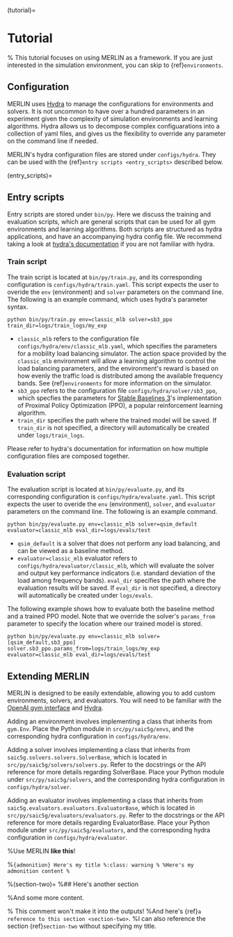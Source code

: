 (tutorial)=
# Tutorial

% This tutorial focuses on using MERLIN as a framework. If you are just interested in the simulation environment, you can skip to {ref}`environments`.

## Configuration

MERLIN uses [Hydra](https://hydra.cc/docs/intro/) to manage the configurations for environments and solvers. It is not uncommon to have over a hundred parameters in an experiment given the complexity of simulation environments and learning algorithms. Hydra allows us to decompose complex configuarations into a collection of yaml files, and gives us the flexibility to override any parameter on the command line if needed.

MERLIN's hydra configuration files are stored under `configs/hydra`. They can be used with the {ref}`entry scripts <entry_scripts>` described below.

(entry_scripts)=
## Entry scripts

Entry scripts are stored under `bin/py`. Here we discuss the training and evaluation scripts, which are general scripts that can be used for all gym environments and learning algorithms. Both scripts are structured as hydra applications, and have an accompanying hydra config file. We recommend taking a look at [hydra's documentation](https://hydra.cc/docs/intro/) if you are not familiar with hydra.

### Train script
The train script is located at `bin/py/train.py`, and its corresponding configuration is `configs/hydra/train.yaml`. This script expects the user to overide the `env` (environment) and `solver` parameters on the command line. The following is an example command, which uses hydra's parameter syntax.

```
python bin/py/train.py env=classic_mlb solver=sb3_ppo train_dir=logs/train_logs/my_exp
```

- `classic_mlb` refers to the configuration file `configs/hydra/env/classic_mlb.yaml`, which specifies the parameters for a mobility load balancing simulator.  The action space provided by the `classic_mlb` environment will allow a learning algorithm to control the load balancing parameters, and the environment's reward is based on how evenly the traffic load is distributed among the available frequency bands. See {ref}`environments` for more information on the simulator.
- `sb3_ppo` refers to the configuration file `configs/hydra/solver/sb3_ppo`, which specfies the parameters for [Stable Baselines 3](https://stable-baselines3.readthedocs.io/en/master/)'s implementation of Proximal Policy Optimization (PPO), a popular reinforcement learning algorithm.
- `train_dir` specifies the path where the trained model will be saved. If `train_dir` is not specified, a directory will automatically be created under `logs/train_logs`. 

Please refer to hydra's documentation for information on how multiple configuration files are composed together.

### Evaluation script

The evaluation script is located at `bin/py/evaluate.py`, and its corresponding configuration is `configs/hydra/evaluate.yaml`. This script expects the user to overide the `env` (environment), `solver`, and `evaluator` parameters on the command line. The following is an example command.

```
python bin/py/evaluate.py env=classic_mlb solver=qsim_default evaluator=classic_mlb eval_dir=logs/evals/test
```

- `qsim_default` is a solver that does not perform any load balancing, and can be viewed as a baseline method. 
- `evaluator=classic_mlb` evaluator refers to `configs/hydra/evaluator/classic_mlb`, which will evaluate the solver and output key performance indicators (i.e. standard deviation of the load among frequency bands). `eval_dir` specifies the path where the evaluation results will be saved. If `eval_dir` is not specified, a directory will automatically be created under `logs/evals`.

The following example shows how to evaluate both the baseline method and a trained PPO model. Note that we override the solver's `params_from` parameter to specify the location where our trained model is stored.

```
python bin/py/evaluate.py env=classic_mlb solver=[qsim_default,sb3_ppo] solver.sb3_ppo.params_from=logs/train_logs/my_exp evaluator=classic_mlb eval_dir=logs/evals/test
```

## Extending MERLIN
MERLIN is designed to be easily extendable, allowing you to add custom environments, solvers, and evaluators. You will need to be familiar with the [OpenAI gym interface](https://www.gymlibrary.dev/) and [Hydra](https://hydra.cc/docs/intro/).

Adding an environment involves implementing a class that inherits from `gym.Env`. Place the Python module in `src/py/saic5g/envs`, and the corresponding hydra configuration in `configs/hydra/env`. 

Adding a solver involves implementing a class that inherits from `saic5g.solvers.solvers.SolverBase`, which is located in `src/py/saic5g/solvers/solvers.py`. Refer to the docstrings or the API reference for more details regarding SolverBase. Place your Python module under `src/py/saic5g/solvers`, and the corresponding hydra configuration in `configs/hydra/solver`.

Adding an evaluator involves implementing a class that inherits from `saic5g.evaluators.evaluators.EvaluatorBase`, which is located in `src/py/saic5g/evaluators/evaluators.py`. Refer to the docstrings or the API reference for more details regarding EvaluatorBase. Place your Python module under `src/py/saic5g/evaluators`, and the corresponding hydra configuration in `configs/hydra/evaluator`.

%Use MERLIN **like this**!

%```{admonition} Here's my title
%:class: warning
%
%Here's my admonition content
%```

%(section-two)=
%## Here's another section

%And some more content.

% This comment won't make it into the outputs!
%And here's {ref}`a reference to this section <section-two>`.
%I can also reference the section {ref}`section-two` without specifying my title.
